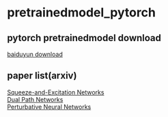 # pretrainedmodel_pytorch
pytorch pretrainedmodel download
--
[baiduyun download](https://pan.baidu.com/s/1meXXMnfsU6gOBIwqQGSoAw)  

paper list(arxiv)
--
[Squeeze-and-Excitation Networks](https://arxiv.org/pdf/1709.01507.pdf)  
[Dual Path Networks](https://arxiv.org/pdf/1707.01629.pdf)  
[Perturbative Neural Networks](https://arxiv.org/pdf/1806.01817.pdf)
